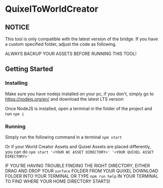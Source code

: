# QuixelToWorldCreator

## NOTICE
This tool is only compatible with the latest version of the bridge. If you have a custom specified folder, adjust the code as following.

ALWAYS BACKUP YOUR ASSETS BEFORE RUNNING THIS TOOL!

## Getting Started

### Installing
Make sure you have nodejs installed on your pc, if you don't, simply go to https://nodejs.org/en/ and download the latest LTS version

Once NodeJS is installed, open a terminal in the folder of the project and run `npm i`

### Running

Simply run the following command in a terminal `npm start`

Or if your World Creator Assets and Quixel Assets are placed differently, you can do `npm start '<YOUR WC ASSET DIRECTORY>' '<YOUR QUIXEL ASSET DIRECTORY>' `

IF YOU'RE HAVING TROUBLE FINDING THE RIGHT DIRECTORY, EITHER DRAG AND DROP YOUR `surface` FOLDER FROM YOUR QUIXEL DOWNLOAD FOLDER INTO YOUR TERMINAL OR TYPE `npm run help` IN YOUR TERMINAL TO FIND WHERE YOUR HOME DIRECTORY STARTS! 

